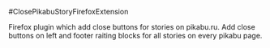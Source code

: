﻿#ClosePikabuStoryFirefoxExtension

Firefox plugin which add close buttons for stories on pikabu.ru.
Add close buttons on left and footer raiting blocks for all stories on every pikabu page.
